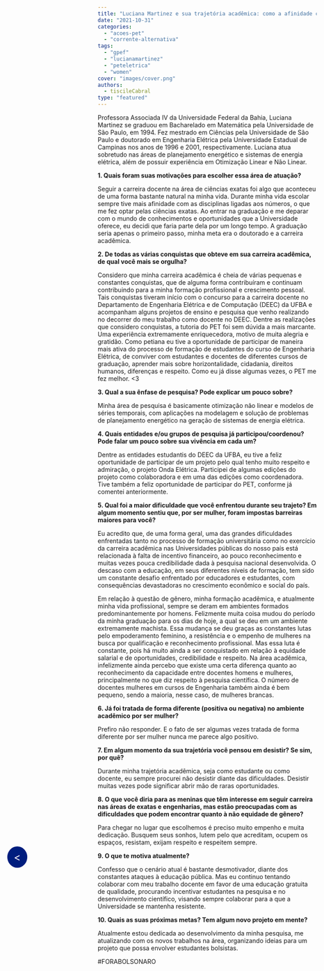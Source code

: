 ```yaml
---
title: "Luciana Martinez e sua trajetória acadêmica: como a afinidade com números da época de escola se tornou docência, pesquisa e resistência"
date: "2021-10-31"
categories: 
  - "acoes-pet"
  - "corrente-alternativa"
tags: 
  - "gpef"
  - "lucianamartinez"
  - "peteletrica"
  - "women"
cover: "images/cover.png"
authors: 
  - tiscileCabral
type: "featured"
---
```


<!--Botão para voltar para a página anterior (posts do corrente alternativa)-->
<a href="javascript:history.back()" style="position: fixed; top: 50%; left: 20px; background-color: #001D7E; color: white; padding: 10px 15px; border-radius: 50%; text-decoration: none; font-size: 24px; z-index: 1000;">&lt;</a>

Professora Associada IV da Universidade Federal da Bahia, Luciana Martinez se graduou em Bacharelado em Matemática pela Universidade de São Paulo, em 1994. Fez mestrado em Ciências pela Universidade de São Paulo e doutorado em Engenharia Elétrica pela Universidade Estadual de Campinas nos anos de 1996 e 2001, respectivamente. Luciana atua sobretudo nas áreas de planejamento energético e sistemas de energia elétrica, além de possuir experiência em Otimização Linear e Não Linear.

**1\. Quais foram suas motivações para escolher essa área de atuação?**

Seguir a carreira docente na área de ciências exatas foi algo que aconteceu de uma forma bastante natural na minha vida. Durante minha vida escolar sempre tive mais afinidade com as disciplinas ligadas aos números, o que me fez optar pelas ciências exatas. Ao entrar na graduação e me deparar com o mundo de conhecimentos e oportunidades que a Universidade oferece, eu decidi que faria parte dela por um longo tempo. A graduação seria apenas o primeiro passo, minha meta era o doutorado e a carreira acadêmica.

**2\. De todas as várias conquistas que obteve em sua carreira acadêmica, de qual você mais se orgulha?**

Considero que minha carreira acadêmica é cheia de várias pequenas e constantes conquistas, que de alguma forma contribuíram e continuam contribuindo para a minha formação profissional e crescimento pessoal. Tais conquistas tiveram início com o concurso para a carreira docente no Departamento de Engenharia Elétrica e de Computação (DEEC) da UFBA e acompanham alguns projetos de ensino e pesquisa que venho realizando no decorrer do meu trabalho como docente no DEEC. Dentre as realizações que considero conquistas, a tutoria do PET foi sem dúvida a mais marcante. Uma experiência extremamente enriquecedora, motivo de muita alegria e gratidão. Como petiana eu tive a oportunidade de participar de maneira mais ativa do processo de formação de estudantes do curso de Engenharia Elétrica, de conviver com estudantes e docentes de diferentes cursos de graduação, aprender mais sobre horizontalidade, cidadania, direitos humanos, diferenças e respeito. Como eu já disse algumas vezes, o PET me fez melhor. <3

**3\. Qual a sua ênfase de pesquisa? Pode explicar um pouco sobre?**

Minha área de pesquisa é basicamente otimização não linear e modelos de séries temporais, com aplicações na modelagem e solução de problemas de planejamento energético na geração de sistemas de energia elétrica.

**4\. Quais entidades e/ou grupos de pesquisa já participou/coordenou? Pode falar um pouco sobre sua vivência em cada um?**

Dentre as entidades estudantis do DEEC da UFBA, eu tive a feliz oportunidade de participar de um projeto pelo qual tenho muito respeito e admiração, o projeto Onda Elétrica. Participei de algumas edições do projeto como colaboradora e em uma das edições como coordenadora. Tive também a feliz oportunidade de participar do PET, conforme já comentei anteriormente.

**5\. Qual foi a maior dificuldade que você enfrentou durante seu trajeto? Em algum momento sentiu que, por ser mulher, foram impostas barreiras maiores para você?**

Eu acredito que, de uma forma geral, uma das grandes dificuldades enfrentadas tanto no processo de formação universitária como no exercício da carreira acadêmica nas Universidades públicas do nosso país está relacionada à falta de incentivo financeiro, ao pouco reconhecimento e muitas vezes pouca credibilidade dada à pesquisa nacional desenvolvida. O descaso com a educação, em seus diferentes níveis de formação, tem sido um constante desafio enfrentado por educadores e estudantes, com consequências devastadoras no crescimento econômico e social do país.

Em relação à questão de gênero, minha formação acadêmica, e atualmente minha vida profissional, sempre se deram em ambientes formados predominantemente por homens. Felizmente muita coisa mudou do período da minha graduação para os dias de hoje, a qual se deu em um ambiente extremamente machista. Essa mudança se deu graças as constantes lutas pelo empoderamento feminino, a resistência e o empenho de mulheres na busca por qualificação e reconhecimento profissional. Mas essa luta é constante, pois há muito ainda a ser conquistado em relação à equidade salarial e de oportunidades, credibilidade e respeito. Na área acadêmica, infelizmente ainda percebo que existe uma certa diferença quanto ao reconhecimento da capacidade entre docentes homens e mulheres, principalmente no que diz respeito à pesquisa científica. O número de docentes mulheres em cursos de Engenharia também ainda é bem pequeno, sendo a maioria, nesse caso, de mulheres brancas.

**6\. Já foi tratada de forma diferente (positiva ou negativa) no ambiente acadêmico por ser mulher?**

Prefiro não responder. E o fato de ser algumas vezes tratada de forma diferente por ser mulher nunca me parece algo positivo.

**7\. Em algum momento da sua trajetória você pensou em desistir? Se sim, por quê?**

Durante minha trajetória acadêmica, seja como estudante ou como docente, eu sempre procurei não desistir diante das dificuldades. Desistir muitas vezes pode significar abrir mão de raras oportunidades.

**8\. O que você diria para as meninas que têm interesse em seguir carreira nas áreas de exatas e engenharias, mas estão preocupadas com as dificuldades que podem encontrar quanto à não equidade de gênero?**

Para chegar no lugar que escolhemos é preciso muito empenho e muita dedicação. Busquem seus sonhos, lutem pelo que acreditam, ocupem os espaços, resistam, exijam respeito e respeitem sempre.

**9\. O que te motiva atualmente?**

Confesso que o cenário atual é bastante desmotivador, diante dos constantes ataques à educação pública. Mas eu continuo tentando colaborar com meu trabalho docente em favor de uma educação gratuita de qualidade, procurando incentivar estudantes na pesquisa e no desenvolvimento científico, visando sempre colaborar para a que a Universidade se mantenha resistente.

**10\. Quais as suas próximas metas? Tem algum novo projeto em mente?**

Atualmente estou dedicada ao desenvolvimento da minha pesquisa, me atualizando com os novos trabalhos na área, organizando ideias para um projeto que possa envolver estudantes bolsistas.

\#FORABOLSONARO
